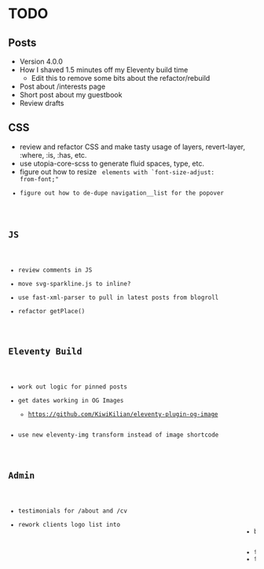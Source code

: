 # TODO

## Posts

- Version 4.0.0
- How I shaved 1.5 minutes off my Eleventy build time
    - Edit this to remove some bits about the refactor/rebuild
- Post about /interests page
- Short post about my guestbook
- Review drafts

## CSS

- review and refactor CSS and make tasty usage of layers, revert-layer, :where, :is, :has, etc.
- use utopia-core-scss to generate fluid spaces, type, etc.
- figure out how to resize <code> elements with `font-size-adjust: from-font;"
- figure out how to de-dupe navigation__list for the popover

## JS

- review comments in JS
- move svg-sparkline.js to inline?
- use fast-xml-parser to pull in latest posts from blogroll
- refactor getPlace()

## Eleventy Build

- work out logic for pinned posts
- get dates working in OG Images
    - https://github.com/KiwiKilian/eleventy-plugin-og-image
- use new eleventy-img transform instead of image shortcode

## Admin

- testimonials for /about and /cv
- rework clients logo list into <marquee>
- build a /now page that shows:
    - near-upcoming events
    - reviews (books, games, etc?) that don't yet have a review (i.e. are currently being read/played/etc.)
- finish transcript for "Middle Out in CSS"
- figure out how to manage "RSS-only" posts (that become visible on the site after site.upcomingDaysLead)
